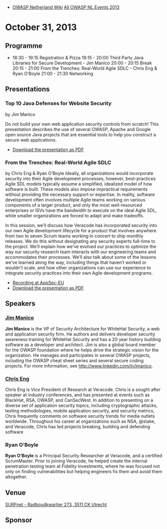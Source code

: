   - [OWASP Netherland Wiki](Netherlands "wikilink")
    [All OWASP NL Events
    2013](Netherlands_Previous_Events_2013 "wikilink")

# October 31, 2013

## Programme

  -
    18:30 - 19:15 Registration & Pizza
    19:15 - 20:00 Third Party Java Libraries for Secure Development -
    Jim Manico
    20:00 - 20:15 Break
    20:15 - 21:00 From the Trenches: Real-World Agile SDLC - Chris Eng &
    Ryan O’Boyle
    21:00 - 21:30 Networking

## Presentations

### Top 10 Java Defenses for Website Security

by Jim Manico

Do not build your own web application security controls from scratch\!
This presentation describes the use of several OWASP, Apache and Google
open source Java projects that are essential tools to help you construct
a secure web applications.

  - [Download the presentation as
    PDF](Media:Top_10_Java_Defenses_for_Website_Security-Jim_Manico.pdf "wikilink")

### From the Trenches: Real-World Agile SDLC

by Chris Eng & Ryan O’Boyle Ideally, all organizations would incorporate
security into their Agile development processes; however, best-practices
Agile SDL models typically assume a simplified, idealized model of how
software is built. These models also impose impractical requirements
without providing the necessary support or expertise. In reality,
software development often involves multiple Agile teams working on
various components of a larger product, and only the most well-resourced
enterprises or ISVs have the bandwidth to execute on the ideal Agile
SDL, while smaller organizations are forced to adapt and make tradeoffs.

In this session, we’ll discuss how Veracode has incorporated security
into our own Agile development lifecycle for a product that involves
anywhere from two to seven Scrum teams working in concert to ship
monthly releases. We do this without designating any security experts
full-time to the project. We’ll explain how we’ve evolved our practices
to optimize the way our security research team interacts with our
engineering teams and accommodates their processes. We’ll also talk
about some of the lessons we’ve learned along the way, including things
that haven’t worked or wouldn’t scale, and how other organizations can
use our experience to integrate security practices into their own Agile
development programs.

  - [Recording at
    AppSec-EU](https://www.its.fh-muenster.de/owasp-appseceu13/rooms/Grosser_Saal/high_quality/OWASP-AppsecEU13-ChrisEngRyanOBoyle-FromtheTrenchesReal-WorldAgileSDLC_720p.mp4)
  - [Download the presentation as
    PDF](Media:Agile_SDLC_v1.1_-_OWASP_NL.pdf "wikilink")

## Speakers

### [Jim Manico](User:Jmanico "wikilink")

**Jim Manico** is the VP of Security Architecture for WhiteHat Security,
a web and application security firm. He authors and delivers developer
security awareness training for WhiteHat Security and has a 20 year
history building software as a developer and architect. Jim is also a
global board member for the OWASP foundation where he helps drive the
strategic vision for the organization. He manages and participates in
several OWASP projects, including the OWASP cheat sheet series and
several secure coding projects. For more information, see
<http://www.linkedin.com/in/jmanico>.

### [Chris Eng](User:Chris_Eng "wikilink")

Chris Eng is Vice President of Research at Veracode. Chris is a sought
after speaker at industry conferences, and has presented at events such
as BlackHat, RSA, OWASP, and CanSecWest. In addition to presenting on a
diverse set of application security topics, including cryptographic
attacks, testing methodologies, mobile application security, and
security metrics, Chris frequently comments on software security trends
for media outlets worldwide. Throughout his career at organizations such
as NSA, @stake, and Veracode, Chris has led projects breaking, building
and defending software

### Ryan O’Boyle

**Ryan O’Boyle** is a Principal Security Researcher at Veracode, and a
certified ScrumMaster. Prior to joining Veracode, he helped create the
internal penetration testing team at Fidelity Investments, where he was
focused not only on finding vulnerabilities but helping engineers fix
them and avoid them altogether.

## Venue

[SURFnet - Radboudkwartier 273, 3511 CK
Utrecht](http://www.surfnet.nl/nl/organisatie/Pages/routebeschrijving.aspx)

## Sponsor